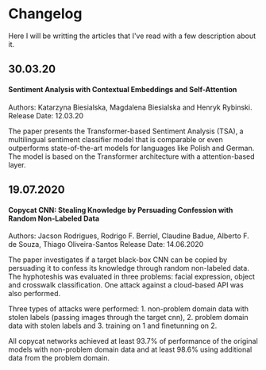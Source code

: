 # Changelog

Here I will be writting the articles that I've read with a few description about it.

## 30.03.20

#### Sentiment Analysis with Contextual Embeddings and Self-Attention
Authors: Katarzyna Biesialska, Magdalena Biesialska and Henryk Rybinski.  
Release Date: 12.03.20

The paper presents the Transformer-based Sentiment Analysis (TSA), a multilingual sentiment classifier model that is comparable or even outperforms state-of-the-art models for languages like Polish and German. The model is based on the Transformer architecture with a attention-based layer.

## 19.07.2020

#### Copycat CNN: Stealing Knowledge by Persuading Confession with Random Non-Labeled Data
Authors: Jacson Rodrigues, Rodrigo F. Berriel, Claudine Badue, Alberto F. de Souza, Thiago Oliveira-Santos
Release Date: 14.06.2020

The paper investigates if a target black-box CNN can be copied by persuading it to confess its knowledge through random non-labeled data. The hyphoteshis was evaluated in three problems: facial expression, object and crosswalk classification. One attack against a cloud-based API was also performed. 

Three types of attacks were performed: 1. non-problem domain data with stolen labels (passing images through the target cnn), 2. problem domain data with stolen labels and 3. training on 1 and finetunning on 2.

All copycat networks achieved at least 93.7% of performance of the original models with non-problem domain data and at least 98.6% using additional data from the problem domain.